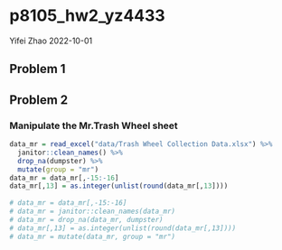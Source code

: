 p8105_hw2_yz4433
================
Yifei Zhao
2022-10-01

## Problem 1

## Problem 2

### Manipulate the Mr.Trash Wheel sheet

``` r
data_mr = read_excel("data/Trash Wheel Collection Data.xlsx") %>% 
  janitor::clean_names() %>% 
  drop_na(dumpster) %>% 
  mutate(group = "mr")
data_mr = data_mr[,-15:-16]
data_mr[,13] = as.integer(unlist(round(data_mr[,13])))
  
# data_mr = data_mr[,-15:-16]
# data_mr = janitor::clean_names(data_mr)
# data_mr = drop_na(data_mr, dumpster)
# data_mr[,13] = as.integer(unlist(round(data_mr[,13])))
# data_mr = mutate(data_mr, group = "mr")
```
